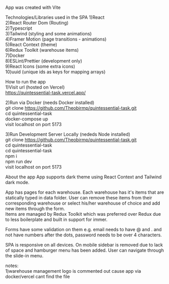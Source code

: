 App was created with Vite

Technologies/Libraries used in the SPA
1)React <br/>
2)React Router Dom (Routing) <br/>
2)Typescript <br/>
3)Tailwind (styling and some animations) <br/>
4)Framer Motion (page transitions - animations) <br/>
5)React Context (theme) <br/>
6)Redux Toolkit (warehouse items) <br/>
7)Docker <br/>
8)ESLint/Prettier (development only) <br/>
9)React Icons (some extra icons) <br/>
10)uuid (unique ids as keys for mapping arrays) <br/>

How to run the app <br/>
1)Visit url (hosted on Vercel) <br/>
https://quintessential-task.vercel.app/ <br/>

2)Run via Docker (needs Docker installed) <br/>
git clone https://github.com/Theobirmp/quintessential-task.git <br/>
cd quintessential-task <br/>
docker-compose up <br/>
visit localhost on port 5173 <br/>

3)Run Development Server Locally (nededs Node installed) <br/>
git clone https://github.com/Theobirmp/quintessential-task.git <br/>
cd quintessential-task <br/>
cd quintessential-task <br/>
npm i <br/>
npm run dev <br/>
visit localhost on port 5173 <br/>

About the app
App supports dark theme using React Context and Tailwind dark mode. <br/>

App has pages for each warehouse. Each warehouse has it's items that are
statically typed in data folder. User can remove these items from their corresponding warehouse or select his/her warehouse of choice and add new items through the form. <br/>
Items are managed by Redux Toolkit which was preferred over Redux due to less boilerplate
and built in support for immer. <br/>

Forms have some validation on them e.g. email needs to have @ and . and not have numbers after the dots, password needs to be over 4 characters. <br/>

SPA is responsive on all devices. On mobile sidebar is removed due to lack of space and hamburger menu has been added. User can navigate through the slide-in menu. <br/>

notes: <br/>
1)warehouse management logo is commented out cause app via docker/vercel cant find the file <br/>
